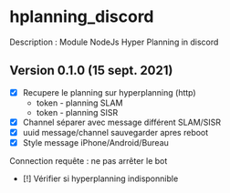 # hplanning_discord

Description : Module NodeJs Hyper Planning in discord

## Version 0.1.0 (15 sept. 2021)

- [x] Recupere le planning sur hyperplanning (http)
	- token - planning SLAM
	- token - planning SISR
- [x] Channel séparer avec message différent SLAM/SISR
- [x] uuid message/channel sauvegarder apres reboot
- [x] Style message iPhone/Android/Bureau

Connection requête : ne pas arrêter le bot
- [!] Vérifier si hyperplanning indisponnible